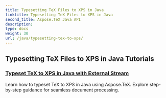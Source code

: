 ```yaml
---
title: Typesetting TeX Files to XPS in Java
linktitle: Typesetting TeX Files to XPS in Java
second_title: Aspose.TeX Java API
description: 
type: docs
weight: 30
url: /java/typesetting-tex-to-xps/
---
```


## Typesetting TeX Files to XPS in Java Tutorials
### [Typeset TeX to XPS in Java with External Stream](./typeset-tex-to-xps-external-stream/)
Learn how to typeset TeX to XPS in Java using Aspose.TeX. Explore step-by-step guidance for seamless document processing.